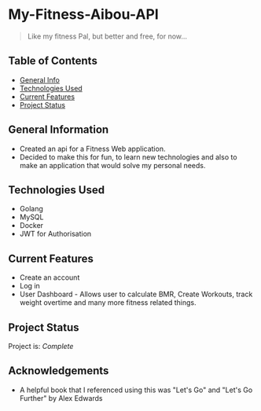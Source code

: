 # My-Fitness-Aibou-API

> Like my fitness Pal, but better and free, for now...

## Table of Contents

- [General Info](#general-information)
- [Technologies Used](#technologies-used)
- [Current Features](#current-features)
- [Project Status](#project-status)
<!-- * [License](#license) -->

## General Information

- Created an api for a Fitness Web application.
- Decided to make this for fun, to learn new technologies and also to make an application that would solve my personal needs.

## Technologies Used

- Golang
- MySQL
- Docker
- JWT for Authorisation

## Current Features

- Create an account
- Log in
- User Dashboard - Allows user to calculate BMR, Create Workouts, track weight overtime and many more fitness related things.

## Project Status

Project is: _Complete_

## Acknowledgements

- A helpful book that I referenced using this was "Let's Go" and "Let's Go Further" by Alex Edwards
